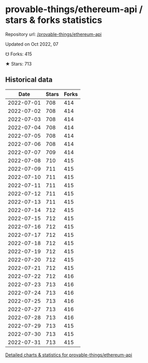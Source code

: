 # provable-things/ethereum-api / stars & forks statistics

Repository url: [/provable-things/ethereum-api](https://github.com/provable-things/ethereum-api)

Updated on Oct 2022, 07

☋ Forks: 415

★ Stars: 713

## Historical data
| Date | Stars | Forks |
|------|-------|-------|
| 2022-07-01 | 708 | 414 | 
| 2022-07-02 | 708 | 414 | 
| 2022-07-03 | 708 | 414 | 
| 2022-07-04 | 708 | 414 | 
| 2022-07-05 | 708 | 414 | 
| 2022-07-06 | 708 | 414 | 
| 2022-07-07 | 709 | 414 | 
| 2022-07-08 | 710 | 415 | 
| 2022-07-09 | 711 | 415 | 
| 2022-07-10 | 711 | 415 | 
| 2022-07-11 | 711 | 415 | 
| 2022-07-12 | 711 | 415 | 
| 2022-07-13 | 711 | 415 | 
| 2022-07-14 | 712 | 415 | 
| 2022-07-15 | 712 | 415 | 
| 2022-07-16 | 712 | 415 | 
| 2022-07-17 | 712 | 415 | 
| 2022-07-18 | 712 | 415 | 
| 2022-07-19 | 712 | 415 | 
| 2022-07-20 | 712 | 415 | 
| 2022-07-21 | 712 | 415 | 
| 2022-07-22 | 712 | 416 | 
| 2022-07-23 | 713 | 416 | 
| 2022-07-24 | 713 | 416 | 
| 2022-07-25 | 713 | 416 | 
| 2022-07-27 | 713 | 416 | 
| 2022-07-28 | 713 | 416 | 
| 2022-07-29 | 713 | 415 | 
| 2022-07-30 | 713 | 415 | 
| 2022-07-31 | 713 | 415 | 


[Detailed charts & statistics for provable-things/ethereum-api](https://reviewgithub.com/rep/provable-things/ethereum-api)
